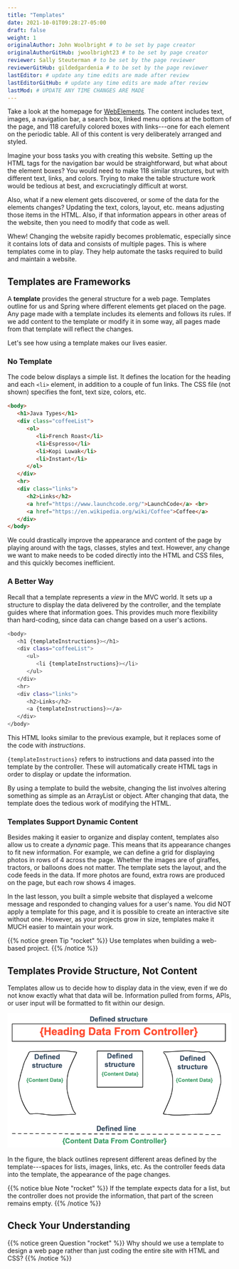 ```yaml
---
title: "Templates"
date: 2021-10-01T09:28:27-05:00
draft: false
weight: 1
originalAuthor: John Woolbright # to be set by page creator
originalAuthorGitHub: jwoolbright23 # to be set by page creator
reviewer: Sally Steuterman # to be set by the page reviewer
reviewerGitHub: gildedgardenia # to be set by the page reviewer
lastEditor: # update any time edits are made after review
lastEditorGitHub: # update any time edits are made after review
lastMod: # UPDATE ANY TIME CHANGES ARE MADE
---
```


Take a look at the homepage for [WebElements](https://www.webelements.com/).
The content includes text, images, a navigation bar, a search box, linked menu
options at the bottom of the page, and 118 carefully colored boxes with
links---one for each element on the periodic table. All of this content is
very deliberately arranged and styled.

Imagine your boss tasks you with creating this website. Setting up the
HTML tags for the navigation bar would be straightforward, but what about the
element boxes? You would need to make 118 similar structures, but with
different text, links, and colors. Trying to make the table structure work
would be tedious at best, and excruciatingly difficult at worst.

Also, what if a new element gets discovered, or some of the data for the
elements changes? Updating the text, colors, layout, etc. means adjusting those
items in the HTML. Also, if that information appears in other areas of the
website, then you need to modify that code as well.

Whew! Changing the website rapidly becomes problematic, especially since it
contains lots of data and consists of multiple pages. This is where templates
come in to play. They help automate the tasks required to build and maintain a
website.

## Templates are Frameworks

A **template** provides the general structure for a web page. Templates outline
for us and Spring where different elements get placed on the page. Any page
made with a template includes its elements and follows its rules. If we add
content to the template or modify it in some way, all pages made from that
template will reflect the changes.

Let's see how using a template makes our lives easier.

### No Template

The code below displays a simple list. It defines the location for the heading
and each `<li>` element, in addition to a couple of fun links. The CSS file
(not shown) specifies the font, text size, colors, etc.

```html
<body>
   <h1>Java Types</h1>
   <div class="coffeeList">
      <ol>
         <li>French Roast</li>
         <li>Espresso</li>
         <li>Kopi Luwak</li>
         <li>Instant</li>
      </ol>
   </div>
   <hr>
   <div class="links">
      <h2>Links</h2>
      <a href="https://www.launchcode.org/">LaunchCode</a> <br>
      <a href="https://en.wikipedia.org/wiki/Coffee">Coffee</a>
   </div>
</body>
```

We could drastically improve the appearance and content of the page by playing
around with the tags, classes, styles and text. However, any change we want to
make needs to be coded directly into the HTML and CSS files, and this quickly
becomes inefficient.

### A Better Way

Recall that a template represents a *view* in the MVC world. It sets up a
structure to display the data delivered by the controller, and the template
guides where that information goes. This provides much more flexibility than
hard-coding, since data can change based on a user's actions.

```bash
<body>
   <h1 {templateInstructions}></h1>
   <div class="coffeeList">
      <ul>
         <li {templateInstructions}></li>
      </ul>
   </div>
   <hr>
   <div class="links">
      <h2>Links</h2>
      <a {templateInstructions}></a>
   </div>
</body>
```

This HTML looks similar to the previous example, but it replaces some of the
code with *instructions*.

``{templateInstructions}`` refers to instructions and data passed into the
template by the controller. These will automatically create HTML tags in order
to display or update the information.

By using a template to build the website, changing the list involves altering
something as simple as an ArrayList or object. After changing that data, the
template does the tedious work of modifying the HTML.

### Templates Support Dynamic Content

Besides making it easier to organize and display content, templates also allow
us to create a *dynamic* page. This means that its appearance changes to fit
new information. For example, we can define a grid for displaying photos in
rows of 4 across the page. Whether the images are of giraffes, tractors, or
balloons does not matter. The template sets the layout, and the code feeds in
the data. If more photos are found, extra rows are produced on the page, but
each row shows 4 images.

In the last lesson, you built a simple website that displayed a welcome message
and responded to changing values for a user's name. You did NOT apply a
template for this page, and it is possible to create an interactive site
without one. However, as your projects grow in size, templates make it MUCH
easier to maintain your work.

{{% notice green Tip "rocket" %}}
Use templates when building a web-based project.
{{% /notice %}}

## Templates Provide Structure, Not Content

Templates allow us to decide how to display data in the view, even if we do
not know exactly what that data will be. Information pulled from forms,
APIs, or user input will be formatted to fit within our design.

![Templates define where data gets displayed on a webpage.](pictures/ThymeleafTemplateDiagram.png?classes=border)

In the figure, the black outlines represent different areas defined by the
template---spaces for lists, images, links, etc. As the controller feeds data
into the template, the appearance of the page changes.

{{% notice blue Note "rocket" %}}
If the template expects data for a list, but the controller does not provide
   the information, that part of the screen remains empty.
{{% /notice %}}

## Check Your Understanding

{{% notice green Question "rocket" %}}
Why should we use a template to design a web page rather than just coding
   the entire site with HTML and CSS?
{{% /notice %}}